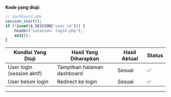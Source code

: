 **Kode yang diuji:**

```php
// dashboard.php
session_start();
if (!isset($_SESSION['user_id'])) {
    header("Location: login.php");
    exit();
}
```

| Kondisi Yang Diuji         | Hasil Yang Diharapkan       | Hasil Aktual | Status |
| -------------------------- | --------------------------- | ------------ | ------ |
| User login (session aktif) | Tampilkan halaman dashboard | Sesuai       | ✅      |
| User belum login           | Redirect ke login           | Sesuai       | ✅      |

---
